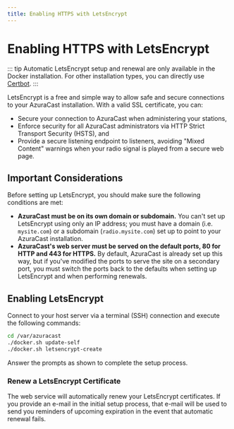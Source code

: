 ```yaml
---
title: Enabling HTTPS with LetsEncrypt
---
```


# Enabling HTTPS with LetsEncrypt

::: tip
Automatic LetsEncrypt setup and renewal are only available in the Docker installation. For other installation types, you can directly use [Certbot](https://certbot.eff.org/).
:::

LetsEncrypt is a free and simple way to allow safe and secure connections to your AzuraCast installation. With a valid SSL certificate, you can:
 - Secure your connection to AzuraCast when administering your stations,
 - Enforce security for all AzuraCast administrators via HTTP Strict Transport Security (HSTS), and
 - Provide a secure listening endpoint to listeners, avoiding "Mixed Content" warnings when your radio signal is played from a secure web page.

## Important Considerations

Before setting up LetsEncrypt, you should make sure the following conditions are met:

 - **AzuraCast must be on its own domain or subdomain.** You can't set up LetsEncrypt using only an IP address; you must have a domain (i.e. `mysite.com`) or a subdomain (`radio.mysite.com`) set up to point to your AzuraCast installation. 
 - **AzuraCast's web server must be served on the default ports, 80 for HTTP and 443 for HTTPS.** By default, AzuraCast is already set up this way, but if you've modified the ports to serve the site on a secondary port, you must switch the ports back to the defaults when setting up LetsEncrypt and when performing renewals.

## Enabling LetsEncrypt

Connect to your host server via a terminal (SSH) connection and execute the following commands:

```bash
cd /var/azuracast
./docker.sh update-self
./docker.sh letsencrypt-create
```

Answer the prompts as shown to complete the setup process.

### Renew a LetsEncrypt Certificate

The web service will automatically renew your LetsEncrypt certificates. If you provide an e-mail in the initial setup process, that e-mail will be used to send you reminders of upcoming expiration in the event that automatic renewal fails.